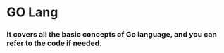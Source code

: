 # GO Lang
### It covers all the basic concepts of Go language, and you can refer to the code if needed.
